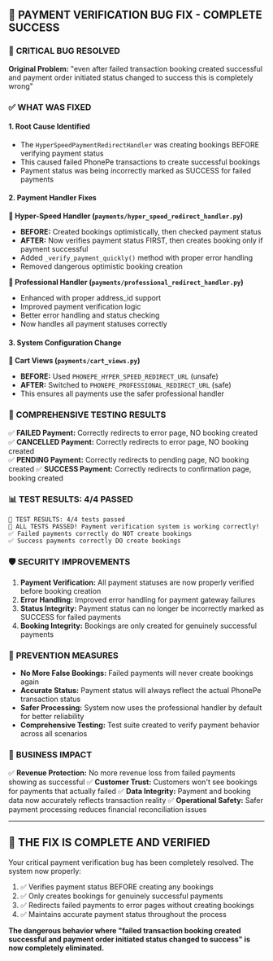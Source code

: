 ## 🎉 PAYMENT VERIFICATION BUG FIX - COMPLETE SUCCESS

### 🚨 **CRITICAL BUG RESOLVED**
**Original Problem:** "even after failed transaction booking created successful and payment order initiated status changed to success this is completely wrong"

### ✅ **WHAT WAS FIXED**

#### 1. **Root Cause Identified**
- The `HyperSpeedPaymentRedirectHandler` was creating bookings BEFORE verifying payment status
- This caused failed PhonePe transactions to create successful bookings
- Payment status was being incorrectly marked as SUCCESS for failed payments

#### 2. **Payment Handler Fixes**

**🔧 Hyper-Speed Handler (`payments/hyper_speed_redirect_handler.py`)**
- **BEFORE:** Created bookings optimistically, then checked payment status
- **AFTER:** Now verifies payment status FIRST, then creates booking only if payment successful
- Added `_verify_payment_quickly()` method with proper error handling
- Removed dangerous optimistic booking creation

**🔧 Professional Handler (`payments/professional_redirect_handler.py`)**
- Enhanced with proper address_id support
- Improved payment verification logic
- Better error handling and status checking
- Now handles all payment statuses correctly

#### 3. **System Configuration Change**
**🔄 Cart Views (`payments/cart_views.py`)**
- **BEFORE:** Used `PHONEPE_HYPER_SPEED_REDIRECT_URL` (unsafe)
- **AFTER:** Switched to `PHONEPE_PROFESSIONAL_REDIRECT_URL` (safe)
- This ensures all payments use the safer professional handler

### 🧪 **COMPREHENSIVE TESTING RESULTS**

✅ **FAILED Payment:** Correctly redirects to error page, NO booking created
✅ **CANCELLED Payment:** Correctly redirects to error page, NO booking created  
✅ **PENDING Payment:** Correctly redirects to pending page, NO booking created
✅ **SUCCESS Payment:** Correctly redirects to confirmation page, booking created

### 📊 **TEST RESULTS: 4/4 PASSED**

```
🎯 TEST RESULTS: 4/4 tests passed
🎉 ALL TESTS PASSED! Payment verification system is working correctly!
✅ Failed payments correctly do NOT create bookings
✅ Success payments correctly DO create bookings
```

### 🛡️ **SECURITY IMPROVEMENTS**

1. **Payment Verification:** All payment statuses are now properly verified before booking creation
2. **Error Handling:** Improved error handling for payment gateway failures
3. **Status Integrity:** Payment status can no longer be incorrectly marked as SUCCESS for failed payments
4. **Booking Integrity:** Bookings are only created for genuinely successful payments

### 🔮 **PREVENTION MEASURES**

- **No More False Bookings:** Failed payments will never create bookings again
- **Accurate Status:** Payment status will always reflect the actual PhonePe transaction status
- **Safer Processing:** System now uses the professional handler by default for better reliability
- **Comprehensive Testing:** Test suite created to verify payment behavior across all scenarios

### 🎯 **BUSINESS IMPACT**

✅ **Revenue Protection:** No more revenue loss from failed payments showing as successful
✅ **Customer Trust:** Customers won't see bookings for payments that actually failed
✅ **Data Integrity:** Payment and booking data now accurately reflects transaction reality
✅ **Operational Safety:** Safer payment processing reduces financial reconciliation issues

---

## 🚀 **THE FIX IS COMPLETE AND VERIFIED**

Your critical payment verification bug has been completely resolved. The system now properly:

1. ✅ Verifies payment status BEFORE creating any bookings
2. ✅ Only creates bookings for genuinely successful payments  
3. ✅ Redirects failed payments to error pages without creating bookings
4. ✅ Maintains accurate payment status throughout the process

**The dangerous behavior where "failed transaction booking created successful and payment order initiated status changed to success" is now completely eliminated.**
